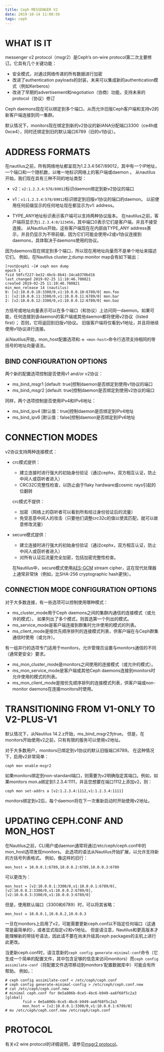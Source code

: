 ```yaml
---
title: Ceph MESSENGER V2
date: 2019-10-14 11:00:56
tags: ceph
---
```


# WHAT IS IT

messenger v2 protocol（msgr2）是Ceph’s on-wire protocol第二次主要修订。它具有几个关键功能：

- 安全模式，对通过网络传递的所有数据进行加密
- 改进了authentication payloads的封装，未来可以集成新的authentication模式（例如Kerberos）
- 改进了早期的advertisement和negotiation（协商）功能，支持未来的protocol（协议）修订

Ceph daemons现在可以绑定到多个端口，从而允许旧版Ceph客户端和支持v2的新客户端连接到同一集群。

默认情况下，monitors现在绑定到新的v2协议的新IANA分配端口3300（ce4h或0xce4），同时还绑定到旧的默认端口6789（旧的v1协议）。

# ADDRESS FORMATS

在nautilus之前，所有网络地址都呈现为1.2.3.4:567/89012，其中有一个IP地址，一个端口和一个随机数，以唯一地标识网络上的客户端或daemon 。 从nautilus开始，我们现在具有三种不同的地址类型：

- v2：`v2:1.2.3.4:578/89012`标识daemon绑定到新v2协议的端口

- v1：`v1:1.2.3.4:578/89012`标识绑定到旧版v1协议的端口的daemon。 以前使用任何前缀显示的任何地址现在都显示为v1: address。

- TYPE_ANY地址标识表示客户端可以支持两种协议版本。 在nautilus之前，客户端将显示为`1.2.3.4:0/123456`，其中端口0表示它们是客户端，并且不接受连接。 从Nautilus开始，这些客户端现在在内部由TYPE_ANY address表示，并且仍显示为不带前缀，因为它们可能会使用v2或v1协议连接到daemons，具体取决于daemons使用的协议。

因为daemons现在绑定到多个端口，所以现在用地址向量而不是单个地址来描述它们。 例如，在Nautilus cluster上dump monitor map会有如下输出：

```
[root@ceph1 ~]# ceph mon dump
epoch 1
fsid 50fcf227-be32-4bcb-8b41-34ca8370bd16
last_changed 2019-02-25 11:10:46.700821
created 2019-02-25 11:10:46.700821
min_mon_release 14 (nautilus)
0: [v2:10.0.0.10:3300/0,v1:10.0.0.10:6789/0] mon.foo
1: [v2:10.0.0.11:3300/0,v1:10.0.0.11:6789/0] mon.bar
2: [v2:10.0.0.12:3300/0,v1:10.0.0.12:6789/0] mon.baz
```

方括号或地址向量表示可以在多个端口（和协议）上访问同一daemon。如果可能，任何连接到该daemon的客户端或其他daemon都将使用v2协议（listed first）； 否则，它将返回到旧版v1协议。 旧版客户端将仅看到v1地址，并且将继续使用v1协议进行连接。

从Nautilus开始，mon_host配置选项和`-m <mon-host>`命令行选项支持相同的带括号的地址向量语法。

## BIND CONFIGURATION OPTIONS

两个新的配置选项控制是否使用v1 and/or v2协议：

- ms_bind_msgr1 [default: true]控制daemon是否绑定到使用v1协议的端口
- ms_bind_msgr2 [default: true]控制daemon是否绑定到使用v2协议的端口

同样，两个选项控制是否使用IPv4和IPv6地址：

- ms_bind_ipv4 [默认值：true]控制daemon是否绑定到IPv4地址
- ms_bind_ipv6 [默认值：false]控制daemon是否绑定到IPv6地址

# CONNECTION MODES

v2协议支持两种连接模式：

- crc模式提供：

  - 建立连接时进行强大的初始身份验证（通过cephx，双方相互认证，防止中间人或窃听者进入）
  - CRC32C完整性检查，以防止由于flaky hardware或cosmic rays引起的位翻转

  crc模式不提供：

  - 加密（网络上的窃听者可以看到所有经过身份验证后的流量）
  - 免受恶意中间人的攻击（只要他们调整crc32c的值以使其匹配，就可以故意修改流量）

- secure模式提供：

  - 建立连接时进行强大的初始身份验证（通过cephx，双方相互认证，防止中间人或窃听者进入）
  - 对所有认证后流量完全加密，包括加密完整性检查。

  在Nautilus中，secure模式使用[AES-GCM](https://en.wikipedia.org/wiki/Galois/Counter_Mode) stream cipher，这在现代处理器上通常非常快（例如，比SHA-256 cryptographic hash更快）。

## CONNECTION MODE CONFIGURATION OPTIONS

对于大多数连接，有一些选项可以控制使用哪种模式：

- ms_cluster_mode用于Ceph daemons之间的集群内通信的连接模式（或允许的模式）。 如果列出了多个模式，则首选第一个列出的模式。
- ms_service_mode是客户端连接到群集时允许使用的模式的列表。
- ms_client_mode是按优先顺序排列的连接模式列表，供客户端在与Ceph群集通信时使用（或允许）。

有一组并行的选项专门适用于monitors，允许管理员设置与monitors通信的不同（通常更安全）要求。

- ms_mon_cluster_mode是monitors之间使用的连接模式（或允许的模式）。
- ms_mon_service_mode是客户端或其他Ceph daemons连接到monitors时允许使用的模式的列表。
- ms_mon_client_mode是按优先顺序排列的连接模式列表，供客户端或non-monitor daemons在连接monitors时使用。

# TRANSITIONING FROM V1-ONLY TO V2-PLUS-V1

默认情况下，从Nautilus 14.2.z开始，ms_bind_msgr2为true。 但是，在monitors开始使用v2之前，只有有限的服务可以使用v2地址。

对于大多数用户，monitors已绑定到v1协议的默认旧版端口6789。 在这种情况下，启用v2非常简单：

```
ceph mon enable-msgr2
```

如果monitors绑定到non-standard端口，则需要为v2明确指定其端口。例如，如果monitors mon.a绑定到1.2.3.4:1111，并且您想要在端口1112上添加v2，则：

```
ceph mon set-addrs a [v2:1.2.3.4:1112,v1:1.2.3.4:1111]
```

monitors绑定到v2后，每个daemon将在下一次重新启动时开始使用v2地址。

# UPDATING CEPH.CONF AND MON_HOST

在Nautilus之前，CLI用户或daemon通常将通过/etc/ceph/ceph.conf中的mon_host选项发现monitors。 此选项的语法从Nautilus开始扩展，以允许支持新的方括号列表格式。 例如，像这样的旧行：

```
mon_host = 10.0.0.1:6789,10.0.0.2:6789,10.0.0.3:6789
```

可以更改为：

```
mon_host = [v2:10.0.0.1:3300/0,v1:10.0.0.1:6789/0],[v2:10.0.0.2:3300/0,v1:10.0.0.2:6789/0],[v2:10.0.0.3:3300/0,v1:10.0.0.3:6789/0]
```

但是，使用默认端口（3300和6789）时，可以将其省略：

```
mon_host = 10.0.0.1,10.0.0.2,10.0.0.3
```

一旦在monitors上启用了v2，可能需要更新ceph.conf以不指定任何端口（这通常是最简单的），或者显式指定v2和v1地址。 但是请注意，Nautilus和更高版本才能理解新的带括号语法，因此请不要在尚未升级其ceph packages的主机上进行此更改。

当更新ceph.conf时，请注意新的`ceph config generate-minimal-conf`命令（它生成一个简单的配置文件，其中包含足够的信息来访问monitors）而`ceph config assimilate-conf`（将配置文件选项移动到monitors’配置数据库中）可能会有所帮助。 例如，：

```
# ceph config assimilate-conf < /etc/ceph/ceph.conf
# ceph config generate-minimal-config > /etc/ceph/ceph.conf.new
# cat /etc/ceph/ceph.conf.new
# minimal ceph.conf for 0e5a806b-0ce5-4bc6-b949-aa6f68f5c2a3
[global]
        fsid = 0e5a806b-0ce5-4bc6-b949-aa6f68f5c2a3
        mon_host = [v2:10.0.0.1:3300/0,v1:10.0.0.1:6789/0]
# mv /etc/ceph/ceph.conf.new /etc/ceph/ceph.conf
```

# PROTOCOL

有关v2 wire protocol的详细说明，请参见[msgr2 protocol](https://docs.ceph.com/docs/nautilus/dev/msgr2/#msgr2-protocol)。
